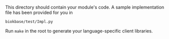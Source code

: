 This directory should contain your module's code.
A sample implementation file has been provided for you in

```biokbase/test/Impl.py```

Run `make` in the root to generate your language-specific client libraries.
